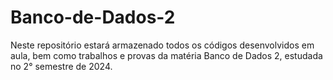 # Banco-de-Dados-2
Neste repositório estará armazenado todos os códigos desenvolvidos em aula, bem como trabalhos e provas da matéria Banco de Dados 2, estudada no 2° semestre de 2024.

